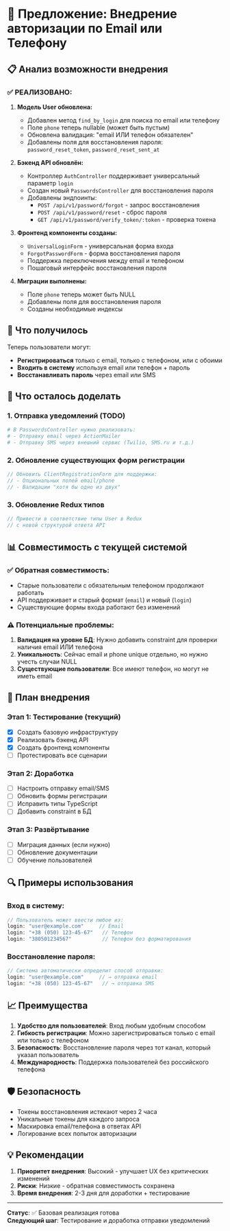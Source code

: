 # 🔐 Предложение: Внедрение авторизации по Email или Телефону

## 📋 Анализ возможности внедрения

### ✅ РЕАЛИЗОВАНО:

1. **Модель User обновлена:**
   - Добавлен метод `find_by_login` для поиска по email или телефону
   - Поле `phone` теперь nullable (может быть пустым)
   - Обновлена валидация: "email ИЛИ телефон обязателен"
   - Добавлены поля для восстановления пароля: `password_reset_token`, `password_reset_sent_at`

2. **Бэкенд API обновлён:**
   - Контроллер `AuthController` поддерживает универсальный параметр `login`
   - Создан новый `PasswordsController` для восстановления пароля
   - Добавлены эндпоинты:
     - `POST /api/v1/password/forgot` - запрос восстановления
     - `POST /api/v1/password/reset` - сброс пароля
     - `GET /api/v1/password/verify_token/:token` - проверка токена

3. **Фронтенд компоненты созданы:**
   - `UniversalLoginForm` - универсальная форма входа
   - `ForgotPasswordForm` - форма восстановления пароля
   - Поддержка переключения между email и телефоном
   - Пошаговый интерфейс восстановления пароля

4. **Миграции выполнены:**
   - Поле `phone` теперь может быть NULL
   - Добавлены поля для восстановления пароля
   - Созданы необходимые индексы

## 🎯 Что получилось

Теперь пользователи могут:
- **Регистрироваться** только с email, только с телефоном, или с обоими
- **Входить в систему** используя email или телефон + пароль
- **Восстанавливать пароль** через email или SMS

## 🔧 Что осталось доделать

### 1. Отправка уведомлений (TODO)
```ruby
# В PasswordsController нужно реализовать:
# - Отправку email через ActionMailer
# - Отправку SMS через внешний сервис (Twilio, SMS.ru и т.д.)
```

### 2. Обновление существующих форм регистрации
```typescript
// Обновить ClientRegistrationForm для поддержки:
// - Опциональных полей email/phone
// - Валидации "хотя бы одно из двух"
```

### 3. Обновление Redux типов
```typescript
// Привести в соответствие типы User в Redux
// с новой структурой ответа API
```

## 📊 Совместимость с текущей системой

### ✅ Обратная совместимость:
- Старые пользователи с обязательным телефоном продолжают работать
- API поддерживает и старый формат (`email`) и новый (`login`)
- Существующие формы входа работают без изменений

### ⚠️ Потенциальные проблемы:
1. **Валидация на уровне БД**: Нужно добавить constraint для проверки наличия email ИЛИ телефона
2. **Уникальность**: Сейчас email и phone unique отдельно, но нужно учесть случаи NULL
3. **Существующие пользователи**: Все имеют телефон, но могут не иметь email

## 🚀 План внедрения

### Этап 1: Тестирование (текущий)
- [x] Создать базовую инфраструктуру
- [x] Реализовать бэкенд API
- [x] Создать фронтенд компоненты
- [ ] Протестировать все сценарии

### Этап 2: Доработка
- [ ] Настроить отправку email/SMS
- [ ] Обновить формы регистрации
- [ ] Исправить типы TypeScript
- [ ] Добавить constraint в БД

### Этап 3: Развёртывание
- [ ] Миграция данных (если нужно)
- [ ] Обновление документации
- [ ] Обучение пользователей

## 🔍 Примеры использования

### Вход в систему:
```typescript
// Пользователь может ввести любое из:
login: "user@example.com"     // Email
login: "+38 (050) 123-45-67"   // Телефон
login: "380501234567"          // Телефон без форматирования
```

### Восстановление пароля:
```typescript
// Система автоматически определит способ отправки:
login: "user@example.com"     // → отправка email
login: "+38 (050) 123-45-67"   // → отправка SMS
```

## 📈 Преимущества

1. **Удобство для пользователей**: Вход любым удобным способом
2. **Гибкость регистрации**: Можно зарегистрироваться только с email или только с телефоном
3. **Безопасность**: Восстановление пароля через тот канал, который указал пользователь
4. **Международность**: Поддержка пользователей без российского телефона

## 🛡️ Безопасность

- Токены восстановления истекают через 2 часа
- Уникальные токены для каждого запроса
- Маскировка email/телефона в ответах API
- Логирование всех попыток авторизации

## 💡 Рекомендации

1. **Приоритет внедрения**: Высокий - улучшает UX без критических изменений
2. **Риски**: Низкие - обратная совместимость сохранена
3. **Время внедрения**: 2-3 дня для доработки + тестирование

---

**Статус**: ✅ Базовая реализация готова  
**Следующий шаг**: Тестирование и доработка отправки уведомлений 